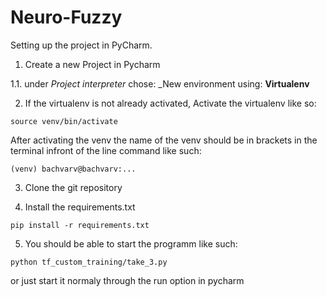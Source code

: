 # Neuro-Fuzzy

Setting up the project in PyCharm.
  1. Create a new Project in Pycharm
  
  1.1. under _Project interpreter_ chose: _New environment using: **Virtualenv**
    
  2. If the virtualenv is not already activated, Activate the virtualenv like so:
  
    source venv/bin/activate
  
  After activating the venv the name of the venv should be in brackets in the terminal infront of the line command like such:
  
    (venv) bachvarv@bachvarv:...
    
  3. Clone the git repository 
    
  4. Install the requirements.txt
  
    pip install -r requirements.txt
    
  5. You should be able to start the programm like such:
    
    python tf_custom_training/take_3.py
  or just start it normaly through the run option in pycharm
  
      
  
  
